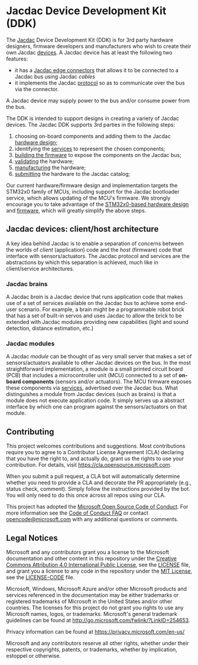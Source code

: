 # Jacdac Device Development Kit (DDK)

The [Jacdac](https://aka.ms/jacdac) Device Development Kit (DDK) is for 3rd party hardware designers, firmware developers and manufacturers who wish to create their own Jacdac [devices](https://microsoft.github.io/jacdac-docs/devices/). A Jacdac device has at least the following two features:
- it has a [Jacdac edge connectors](./connector) that allows it to be connected to a Jacdac bus using Jacdac _cables_
- it implements the Jacdac [protocol](https://microsoft.github.io/jacdac-docs/reference/protocol/) so as to communicate over the bus via the connector.  

A Jacdac device may supply power to the bus and/or consume power from the bus. 

The DDK is intended to support designs in creating a variety of Jacdac devices. 
The Jacdac DDK supports 3rd parties in the following steps:
1.	choosing on-board components and adding them to the Jacdac [hardware design](./design);
2.	identifying the [services](https://microsoft.github.io/jacdac-docs/services/) to represent the chosen components;
3.	[building the firmware](https://github.com/microsoft/jacdac-stm32x0) to expose the components on the Jacdac bus;
4.	[validating](./validation) the hardware;
5.	[manufacturing](./manufacture) the hardware;
6.	[submitting](./submission) the hardware to the Jacdac catalog;  

Our current hardware/firmware design and implementation targets the STM32x0 family of MCUs, including support for the Jacdac bootloader service, which allows updating of the MCU's firmware. We strongly encourage you to take advantage of the [STM32x0-based hardware design](./design) and [firmware](https://github.com/microsoft/jacdac-stm32x0), which will greatly simplify the above steps.

## Jacdac devices: client/host architecture

A key idea behind Jacdac is to enable a separation of concerns between the worlds of _client_ (application) code and the _host_ (firmware) code that interface with sensors/actuators. The Jacdac protocol and services are the abstractions by which this separation is achieved, much like in client/service architectures. 

### Jacdac brains

A Jacdac _brain_ is a Jacdac device that runs application code that makes use of a set of services available on the Jacdac bus to achieve some end-user scenario.  For example, a brain might be a programmable robot brick that has a set of built-in servos and uses Jacdac to allow the brick to be extended with Jacdac modules providing new capabilities (light and sound detection, distance estimation, etc.)

### Jacdac modules

A Jacdac _module_ can be thought of as very small server that makes a set of sensors/actuators available to other Jacdac devices on the bus. In the most straightforward implementation, a module is a small printed circuit board (PCB) that includes a microcontroller unit (MCU) connected to a set of **on-board components** (sensors and/or actuators). The MCU firmware exposes these components via [services](https://microsoft.github.io/jacdac-docs/services/), advertised over the Jacdac bus.  What distinguishes a module from Jacdac devices (such as brains) is that a module does not execute application code. It simply serves up a abstract interface by which one can program against the sensors/actuators on that module.  

## Contributing

This project welcomes contributions and suggestions.  Most contributions require you to agree to a
Contributor License Agreement (CLA) declaring that you have the right to, and actually do, grant us
the rights to use your contribution. For details, visit https://cla.opensource.microsoft.com.

When you submit a pull request, a CLA bot will automatically determine whether you need to provide
a CLA and decorate the PR appropriately (e.g., status check, comment). Simply follow the instructions
provided by the bot. You will only need to do this once across all repos using our CLA.

This project has adopted the [Microsoft Open Source Code of Conduct](https://opensource.microsoft.com/codeofconduct/).
For more information see the [Code of Conduct FAQ](https://opensource.microsoft.com/codeofconduct/faq/) or
contact [opencode@microsoft.com](mailto:opencode@microsoft.com) with any additional questions or comments.

## Legal Notices

Microsoft and any contributors grant you a license to the Microsoft documentation and other content
in this repository under the [Creative Commons Attribution 4.0 International Public License](https://creativecommons.org/licenses/by/4.0/legalcode),
see the [LICENSE](LICENSE) file, and grant you a license to any code in the repository under the [MIT License](https://opensource.org/licenses/MIT), see the
[LICENSE-CODE](LICENSE-CODE) file.

Microsoft, Windows, Microsoft Azure and/or other Microsoft products and services referenced in the documentation
may be either trademarks or registered trademarks of Microsoft in the United States and/or other countries.
The licenses for this project do not grant you rights to use any Microsoft names, logos, or trademarks.
Microsoft's general trademark guidelines can be found at http://go.microsoft.com/fwlink/?LinkID=254653.

Privacy information can be found at https://privacy.microsoft.com/en-us/

Microsoft and any contributors reserve all other rights, whether under their respective copyrights, patents,
or trademarks, whether by implication, estoppel or otherwise.

